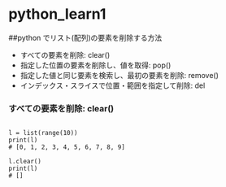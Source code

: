 # python_learn1

##python でリスト(配列)の要素を削除する方法


- すべての要素を削除: clear()
- 指定した位置の要素を削除し、値を取得: pop()
- 指定した値と同じ要素を検索し、最初の要素を削除: remove()
- インデックス・スライスで位置・範囲を指定して削除: del

### すべての要素を削除: clear()
```

l = list(range(10))
print(l)
# [0, 1, 2, 3, 4, 5, 6, 7, 8, 9]

l.clear()
print(l)
# []

```

